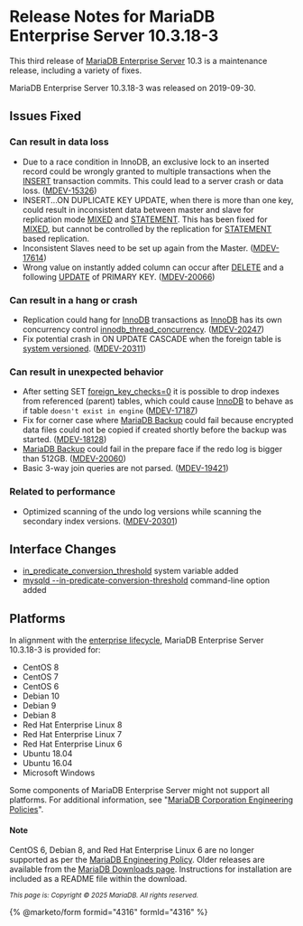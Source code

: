 # Release Notes for MariaDB Enterprise Server 10.3.18-3

This third release of [MariaDB Enterprise Server](https://github.com/mariadb-corporation/docs-release-notes/blob/test/en/mariadb-enterprise-server/README.md) 10.3 is a maintenance release, including a variety of fixes.

MariaDB Enterprise Server 10.3.18-3 was released on 2019-09-30.

## Issues Fixed

### Can result in data loss

* Due to a race condition in InnoDB, an exclusive lock to an inserted record could be wrongly granted to multiple transactions when the [INSERT](https://app.gitbook.com/s/SsmexDFPv2xG2OTyO5yV/reference/sql-statements/data-manipulation/inserting-loading-data/insert) transaction commits. This could lead to a server crash or data loss. ([MDEV-15326](https://jira.mariadb.org/browse/MDEV-15326))
* INSERT...ON DUPLICATE KEY UPDATE, when there is more than one key, could result in inconsistent data between master and slave for replication mode [MIXED](https://app.gitbook.com/s/SsmexDFPv2xG2OTyO5yV/server-management/server-monitoring-logs/binary-log/binary-log-formats#mixed-logging) and [STATEMENT](https://app.gitbook.com/s/SsmexDFPv2xG2OTyO5yV/reference/sql-statements/administrative-sql-statements/set-commands/set-statement). This has been fixed for [MIXED](https://github.com/mariadb-corporation/docs-release-notes/blob/test/mariadb-enterprise-server-release-notes/mariadb-enterprise-server-10-3/MIXED/README.md), but cannot be controlled by the replication for [STATEMENT](https://github.com/mariadb-corporation/docs-release-notes/blob/test/mariadb-enterprise-server-release-notes/mariadb-enterprise-server-10-3/STATEMENT/README.md) based replication.
* Inconsistent Slaves need to be set up again from the Master. ([MDEV-17614](https://jira.mariadb.org/browse/MDEV-17614))
* Wrong value on instantly added column can occur after [DELETE](https://app.gitbook.com/s/SsmexDFPv2xG2OTyO5yV/reference/sql-statements/data-manipulation/changing-deleting-data/delete) and a following [UPDATE](https://app.gitbook.com/s/SsmexDFPv2xG2OTyO5yV/reference/sql-statements/data-manipulation/changing-deleting-data/update) of PRIMARY KEY. ([MDEV-20066](https://jira.mariadb.org/browse/MDEV-20066))

### Can result in a hang or crash

* Replication could hang for [InnoDB](https://app.gitbook.com/s/SsmexDFPv2xG2OTyO5yV/server-usage/storage-engines/innodb) transactions as [InnoDB](https://app.gitbook.com/s/SsmexDFPv2xG2OTyO5yV/server-usage/storage-engines/innodb) has its own concurrency control [innodb\_thread\_concurrency](https://app.gitbook.com/s/SsmexDFPv2xG2OTyO5yV/server-usage/storage-engines/innodb/innodb-system-variables#innodb_thread_concurrency). ([MDEV-20247](https://jira.mariadb.org/browse/MDEV-20247))
* Fix potential crash in ON UPDATE CASCADE when the foreign table is [system versioned](https://app.gitbook.com/s/SsmexDFPv2xG2OTyO5yV/reference/sql-structure/temporal-tables/system-versioned-tables). ([MDEV-20311](https://jira.mariadb.org/browse/MDEV-20311))

### Can result in unexpected behavior

* After setting SET [foreign\_key\_checks=0](https://app.gitbook.com/s/SsmexDFPv2xG2OTyO5yV/server-management/variables-and-modes/server-system-variables#foreign_key_checks) it is possible to drop indexes from referenced (parent) tables, which could cause [InnoDB](https://app.gitbook.com/s/SsmexDFPv2xG2OTyO5yV/server-usage/storage-engines/innodb) to behave as if table `doesn't exist in engine` ([MDEV-17187](https://jira.mariadb.org/browse/MDEV-17187))
* Fix for corner case where [MariaDB Backup](broken-reference) could fail because encrypted data files could not be copied if created shortly before the backup was started. ([MDEV-18128](https://jira.mariadb.org/browse/MDEV-18128))
* [MariaDB Backup](broken-reference) could fail in the prepare face if the redo log is bigger than 512GB. ([MDEV-20060](https://jira.mariadb.org/browse/MDEV-20060))
* Basic 3-way join queries are not parsed. ([MDEV-19421](https://jira.mariadb.org/browse/MDEV-19421))

### Related to performance

* Optimized scanning of the undo log versions while scanning the secondary index versions. ([MDEV-20301](https://jira.mariadb.org/browse/MDEV-20301))

## Interface Changes

* [in\_predicate\_conversion\_threshold](https://app.gitbook.com/s/SsmexDFPv2xG2OTyO5yV/server-management/variables-and-modes/server-system-variables#in_predicate_conversion_threshold) system variable added
* [mysqld --in-predicate-conversion-threshold](https://app.gitbook.com/s/SsmexDFPv2xG2OTyO5yV/server-management/starting-and-stopping-mariadb/mariadbd) command-line option added

## Platforms

In alignment with the [enterprise lifecycle](https://app.gitbook.com/o/diTpXxF5WsbHqTReoBsS/s/aEnK0ZXmUbJzqQrTjFyb/~/changes/32/mariadb-enterprise-server-release-notes/enterprise-server-lifecycle), MariaDB Enterprise Server 10.3.18-3 is provided for:

* CentOS 8
* CentOS 7
* CentOS 6
* Debian 10
* Debian 9
* Debian 8
* Red Hat Enterprise Linux 8
* Red Hat Enterprise Linux 7
* Red Hat Enterprise Linux 6
* Ubuntu 18.04
* Ubuntu 16.04
* Microsoft Windows

Some components of MariaDB Enterprise Server might not support all platforms. For additional information, see "[MariaDB Corporation Engineering Policies](https://mariadb.com/engineering-policies)".

#### Note

CentOS 6, Debian 8, and Red Hat Enterprise Linux 6 are no longer supported as per the [MariaDB Engineering Policy](https://mariadb.com/engineering-policies). Older releases are available from the [MariaDB Downloads page](https://mariadb.com/downloads). Instructions for installation are included as a README file within the download.

<sub>_This page is: Copyright © 2025 MariaDB. All rights reserved._</sub>

{% @marketo/form formid="4316" formId="4316" %}
